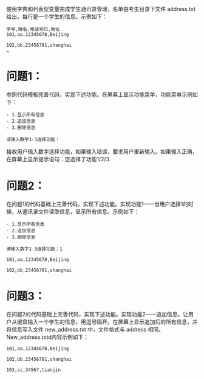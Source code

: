 使用字典和列表型变量完成学生通讯录管理，名单由考生目录下文件 address.txt 给出，每行是一个学生的信息。示例如下：
```
学号,姓名,电话号码,地址‪‬‪‬‪‬‪‬‪‬‮‬‪‬‫‬‪‬‪‬‪‬‪‬‪‬‮‬‪‬‭‬‪‬‪‬‪‬‪‬‪‬‮‬‪‬‪‬‪‬‪‬‪‬‪‬‪‬‮‬‫‬‫‬‪‬‪‬‪‬‪‬‪‬‮‬‫‬‭
101,aa,12345678,Beijing

102,bb,23456781,shanghai
…  
```

# 问题1：
参照代码模板完善代码，实现下述功能。在屏幕上显示功能菜单，功能菜单示例如下：
```
- 1.显示所有信息
- 2.追加信息
- 3.删除信息

请输入数字1-3选择功能：
```

接收用户输入数字选择功能，如果输入错误，要求用户重新输入。如果输入正确，在屏幕上显示提示语句：您选择了功能1/2/3.

# 问题2：
在问题1的代码基础上完善代码，实现下述功能。实现功能1——当用户选择1的时候，从通讯录文件读取信息，显示所有信息。示例如下：
```
- 1.显示所有信息
- 2.追加信息
- 3.删除信息

请输入数字1-3选择功能：1

101,aa,12345678,Beijing

102,bb,23456781,shanghai
```

# 问题3：
在问题2的代码基础上完善代码，实现下述功能。实现功能2——追加信息。让用户从键盘输入一个学生的信息，用逗号隔开。在屏幕上显示追加后的所有信息，并将信息写入文件 new_address.txt 中，文件格式与 address 相同。New_address.txtd内容示例如下：
```
101,aa,12345678,Beijing

102,bb,23456781,shanghai

103,cc,34567,tianjin
```